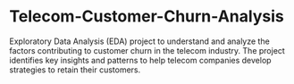 # Telecom-Customer-Churn-Analysis
Exploratory Data Analysis (EDA) project to understand and analyze the factors contributing to customer churn in the telecom industry. The project identifies key insights and patterns to help telecom companies develop strategies to retain their customers.
